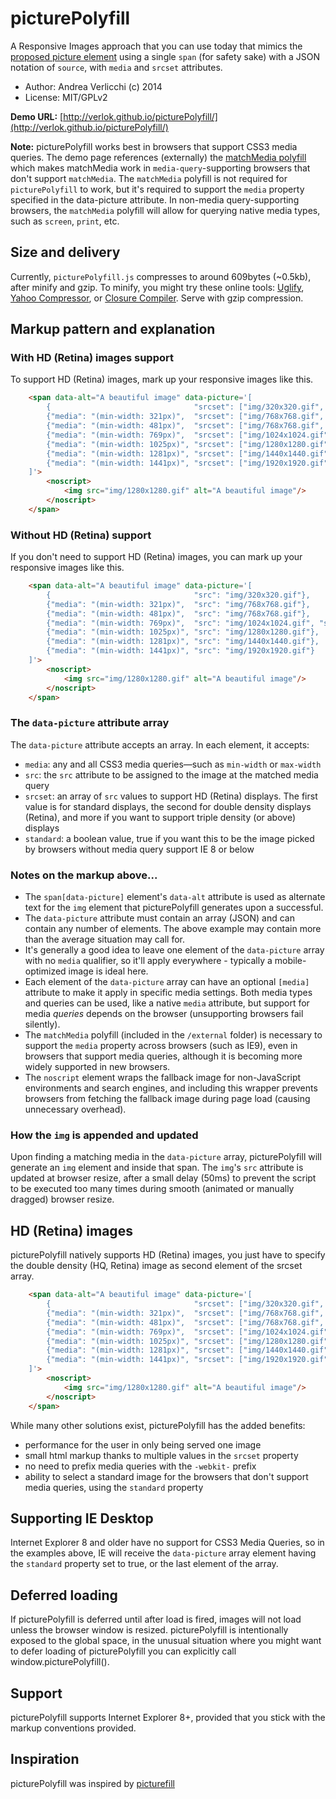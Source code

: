 # picturePolyfill
A Responsive Images approach that you can use today that mimics the [proposed picture element](http://www.w3.org/TR/2013/WD-html-picture-element-20130226/) using a single `span` (for safety sake) with a JSON notation of `source`, with `media` and `srcset` attributes.

* Author: Andrea Verlicchi (c) 2014
* License: MIT/GPLv2

**Demo URL:** [http://verlok.github.io/picturePolyfill/](http://verlok.github.io/picturePolyfill/)

**Note:** picturePolyfill works best in browsers that support CSS3 media queries. The demo page references (externally) the [matchMedia polyfill](https://github.com/paulirish/matchMedia.js/) which makes matchMedia work in `media-query`-supporting browsers that don't support `matchMedia`. The `matchMedia` polyfill is not required for `picturePolyfill` to work, but it's required to support the `media` property specified in the data-picture attribute. In non-media query-supporting browsers, the `matchMedia` polyfill will allow for querying native media types, such as `screen`, `print`, etc.

## Size and delivery

Currently, `picturePolyfill.js` compresses to around 609bytes (~0.5kb), after minify and gzip. To minify, you might try these online tools: [Uglify](http://marijnhaverbeke.nl/uglifyjs), [Yahoo Compressor](http://refresh-sf.com/yui/), or [Closure Compiler](http://closure-compiler.appspot.com/home). Serve with gzip compression.

## Markup pattern and explanation

### With HD (Retina) images support

To support HD (Retina) images, mark up your responsive images like this.

```html
	<span data-alt="A beautiful image" data-picture='[
		{                                "srcset": ["img/320x320.gif",   "img/320x320x2.gif"]},
		{"media": "(min-width: 321px)",  "srcset": ["img/768x768.gif",   "img/768x768x2.gif"]},
		{"media": "(min-width: 481px)",  "srcset": ["img/768x768.gif",   "img/768x768x2.gif"]},
		{"media": "(min-width: 769px)",  "srcset": ["img/1024x1024.gif", "img/1024x1024x2.gif"], "standard": true},
		{"media": "(min-width: 1025px)", "srcset": ["img/1280x1280.gif", "img/1280x1280x2.gif"]},
		{"media": "(min-width: 1281px)", "srcset": ["img/1440x1440.gif", "img/1440x1440x2.gif"]},
		{"media": "(min-width: 1441px)", "srcset": ["img/1920x1920.gif", "img/1920x1920x2.gif"]}
    ]'>
		<noscript>
			<img src="img/1280x1280.gif" alt="A beautiful image"/>
		</noscript>
    </span>
```

### Without HD (Retina) support

If you don't need to support HD (Retina) images, you can mark up your responsive images like this.

```html
	<span data-alt="A beautiful image" data-picture='[
		{                                "src": "img/320x320.gif"},
		{"media": "(min-width: 321px)",  "src": "img/768x768.gif"},
		{"media": "(min-width: 481px)",  "src": "img/768x768.gif"},
		{"media": "(min-width: 769px)",  "src": "img/1024x1024.gif", "standard": true},
		{"media": "(min-width: 1025px)", "src": "img/1280x1280.gif"},
		{"media": "(min-width: 1281px)", "src": "img/1440x1440.gif"},
		{"media": "(min-width: 1441px)", "src": "img/1920x1920.gif"}
    ]'>
		<noscript>
			<img src="img/1280x1280.gif" alt="A beautiful image"/>
		</noscript>
    </span>
```

### The `data-picture` attribute array

The `data-picture` attribute accepts an array. In each element, it accepts:
* `media`: any and all CSS3 media queries—such as `min-width` or `max-width`
* `src`: the `src` attribute to be assigned to the image at the matched media query
* `srcset`: an array of `src` values to support HD (Retina) displays. The first value is for standard displays, the second for double density displays (Retina), and more if you want to support triple density (or above) displays 
* `standard`: a boolean value, true if you want this to be the image picked by browsers without media query support IE 8 or below


### Notes on the markup above...

* The `span[data-picture]` element's `data-alt` attribute is used as alternate text for the `img` element that picturePolyfill generates upon a successful.
* The `data-picture` attribute must contain an array (JSON) and can contain any number of elements. The above example may contain more than the average situation may call for.
* It's generally a good idea to leave one element of the `data-picture` array with no `media` qualifier, so it'll apply everywhere - typically a mobile-optimized image is ideal here.
* Each element of the `data-picture` array can have an optional `[media]` attribute to make it apply in specific media settings. Both media types and queries can be used, like a native `media` attribute, but support for media _queries_ depends on the browser (unsupporting browsers fail silently).
* The `matchMedia` polyfill (included in the `/external` folder) is necessary to support the `media` property across browsers (such as IE9), even in browsers that support media queries, although it is becoming more widely supported in new browsers.
* The `noscript` element wraps the fallback image for non-JavaScript environments and search engines, and including this wrapper prevents browsers from fetching the fallback image during page load (causing unnecessary overhead).

### How the `img` is appended and updated

Upon finding a matching media in the `data-picture` array, picturePolyfill will generate an `img` element and inside that span. 
The `img`'s `src` attribute is updated at browser resize, after a small delay (50ms) to prevent the script to be executed too many times during smooth (animated or manually dragged) browser resize.


## HD (Retina) images

picturePolyfill natively supports HD (Retina) images, you just have to specify the double density (HQ, Retina) image as second element of the srcset array.

```html
	<span data-alt="A beautiful image" data-picture='[
		{                                "srcset": ["img/320x320.gif",   "img/320x320x2.gif"]},
		{"media": "(min-width: 321px)",  "srcset": ["img/768x768.gif",   "img/768x768x2.gif"]},
		{"media": "(min-width: 481px)",  "srcset": ["img/768x768.gif",   "img/768x768x2.gif"]},
		{"media": "(min-width: 769px)",  "srcset": ["img/1024x1024.gif", "img/1024x1024x2.gif"], "standard": true},
		{"media": "(min-width: 1025px)", "srcset": ["img/1280x1280.gif", "img/1280x1280x2.gif"]},
		{"media": "(min-width: 1281px)", "srcset": ["img/1440x1440.gif", "img/1440x1440x2.gif"]},
		{"media": "(min-width: 1441px)", "srcset": ["img/1920x1920.gif", "img/1920x1920x2.gif"]}
    ]'>
		<noscript>
			<img src="img/1280x1280.gif" alt="A beautiful image"/>
		</noscript>
    </span>
```

While many other solutions exist, picturePolyfill has the added benefits:
* performance for the user in only being served one image
* small html markup thanks to multiple values in the `srcset` property
* no need to prefix media queries with the `-webkit-` prefix
* ability to select a standard image for the browsers that don't support media queries, using the `standard` property

## Supporting IE Desktop

Internet Explorer 8 and older have no support for CSS3 Media Queries, so in the examples above, IE will receive the `data-picture` array element having the `standard` property set to true, or the last element of the array.

## Deferred loading

If picturePolyfill is deferred until after load is fired, images will not load unless the browser window is resized.
picturePolyfill is intentionally exposed to the global space, in the unusual situation where you might want to defer loading of picturePolyfill you can explicitly call window.picturePolyfill().

## Support

picturePolyfill supports Internet Explorer 8+, provided that you stick with the markup conventions provided.

## Inspiration

picturePolyfill was inspired by [picturefill](https://github.com/scottjehl/picturefill/)